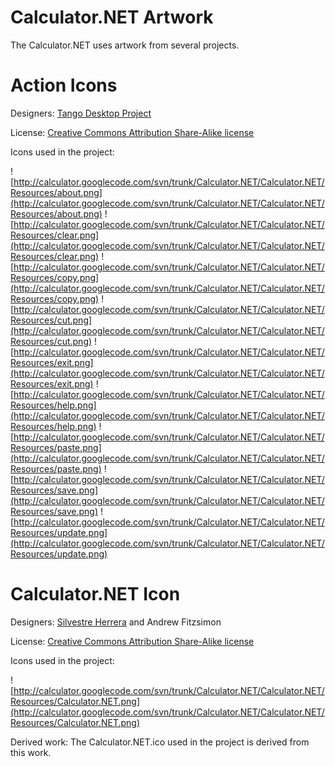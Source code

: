 # Calculator.NET Artwork #
The Calculator.NET uses artwork from several projects.

# Action Icons #
Designers: [Tango Desktop Project](http://tango.freedesktop.org/Tango_Desktop_Project)

License: [Creative Commons Attribution Share-Alike license](http://creativecommons.org/licenses/by-sa/2.5/)

Icons used in the project:

![http://calculator.googlecode.com/svn/trunk/Calculator.NET/Calculator.NET/Resources/about.png](http://calculator.googlecode.com/svn/trunk/Calculator.NET/Calculator.NET/Resources/about.png)
![http://calculator.googlecode.com/svn/trunk/Calculator.NET/Calculator.NET/Resources/clear.png](http://calculator.googlecode.com/svn/trunk/Calculator.NET/Calculator.NET/Resources/clear.png)
![http://calculator.googlecode.com/svn/trunk/Calculator.NET/Calculator.NET/Resources/copy.png](http://calculator.googlecode.com/svn/trunk/Calculator.NET/Calculator.NET/Resources/copy.png)
![http://calculator.googlecode.com/svn/trunk/Calculator.NET/Calculator.NET/Resources/cut.png](http://calculator.googlecode.com/svn/trunk/Calculator.NET/Calculator.NET/Resources/cut.png)
![http://calculator.googlecode.com/svn/trunk/Calculator.NET/Calculator.NET/Resources/exit.png](http://calculator.googlecode.com/svn/trunk/Calculator.NET/Calculator.NET/Resources/exit.png)
![http://calculator.googlecode.com/svn/trunk/Calculator.NET/Calculator.NET/Resources/help.png](http://calculator.googlecode.com/svn/trunk/Calculator.NET/Calculator.NET/Resources/help.png)
![http://calculator.googlecode.com/svn/trunk/Calculator.NET/Calculator.NET/Resources/paste.png](http://calculator.googlecode.com/svn/trunk/Calculator.NET/Calculator.NET/Resources/paste.png)
![http://calculator.googlecode.com/svn/trunk/Calculator.NET/Calculator.NET/Resources/save.png](http://calculator.googlecode.com/svn/trunk/Calculator.NET/Calculator.NET/Resources/save.png)
![http://calculator.googlecode.com/svn/trunk/Calculator.NET/Calculator.NET/Resources/update.png](http://calculator.googlecode.com/svn/trunk/Calculator.NET/Calculator.NET/Resources/update.png)

# Calculator.NET Icon #

Designers: [Silvestre Herrera](http://www.silvestre.com.ar/) and Andrew Fitzsimon

License: [Creative Commons Attribution Share-Alike license](http://creativecommons.org/licenses/by-sa/2.0/)

Icons used in the project:

![http://calculator.googlecode.com/svn/trunk/Calculator.NET/Calculator.NET/Resources/Calculator.NET.png](http://calculator.googlecode.com/svn/trunk/Calculator.NET/Calculator.NET/Resources/Calculator.NET.png)


Derived work: The Calculator.NET.ico used in the project is derived from this work.